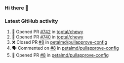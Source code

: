 ### Hi there 👋


### Latest GitHub activity
<!--START_SECTION:activity-->
1. 💪 Opened PR [#742](https://github.com/toptal/chewy/pull/742) in [toptal/chewy](https://github.com/toptal/chewy)
2. 💪 Opened PR [#740](https://github.com/toptal/chewy/pull/740) in [toptal/chewy](https://github.com/toptal/chewy)
3. ❌ Closed PR [#8](https://github.com/petalmd/pullapprove-config/pull/8) in [petalmd/pullapprove-config](https://github.com/petalmd/pullapprove-config)
4. 🗣 Commented on [#8](https://github.com/petalmd/pullapprove-config/issues/8) in [petalmd/pullapprove-config](https://github.com/petalmd/pullapprove-config)
5. 💪 Opened PR [#8](https://github.com/petalmd/pullapprove-config/pull/8) in [petalmd/pullapprove-config](https://github.com/petalmd/pullapprove-config)
<!--END_SECTION:activity-->

<!--
**Bhacaz/bhacaz** is a ✨ _special_ ✨ repository because its `README.md` (this file) appears on your GitHub profile.

Here are some ideas to get you started:

- 🔭 I’m currently working on ...
- 🌱 I’m currently learning ...
- 👯 I’m looking to collaborate on ...
- 🤔 I’m looking for help with ...
- 💬 Ask me about ...
- 📫 How to reach me: ...
- 😄 Pronouns: ...
- ⚡ Fun fact: ...
-->
